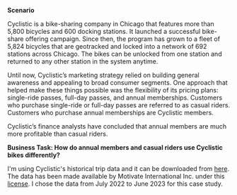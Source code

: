 **Scenario**

Cyclistic is a bike-sharing company in Chicago that features more than 5,800 bicycles and 600 docking stations. It launched a successful bike-share offering campaign. Since then, the program has grown to a fleet of 5,824 bicycles that are geotracked and locked into a network of 692 stations across Chicago. The bikes can be unlocked from one station and returned to any other station in the system anytime.

Until now, Cyclistic’s marketing strategy relied on building general awareness and appealing to broad consumer segments. One approach that helped make these things possible was the flexibility of its pricing plans: single-ride passes, full-day passes, and annual memberships. Customers who purchase single-ride or full-day passes are referred to as casual riders. Customers who purchase annual memberships are Cyclistic members.

Cyclistic’s finance analysts have concluded that annual members are much more profitable than casual riders.

**Business Task: How do annual members and casual riders use Cyclistic bikes differently?**

I'm using Cyclistic's historical trip data and it can be downloaded from [here](https://divvy-tripdata.s3.amazonaws.com/index.html). The data has been made available by Motivate International Inc. under this [license](https://divvybikes.com/data-license-agreement). I chose the data from July 2022 to June 2023 for this case study.
